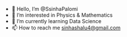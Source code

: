 - 👋 Hello, I’m @SsinhaPalomi
- 👀 I’m interested in Physics & Mathematics
- 🌱 I’m currently learning Data Science
- 📫 How to reach me sinhashalu4@gmail.com

<!---
ssinhapalomi/ssinhapalomi is a ✨ special ✨ repository because its `README.md` (this file) appears on your GitHub profile.
You can click the Preview link to take a look at your changes.
--->
